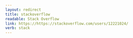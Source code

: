 ```yaml
---
layout: redirect
title: stackoverflow
readable: Stack Overflow
link: https://https://stackoverflow.com/users/12221024/
verb: stack
---
```

